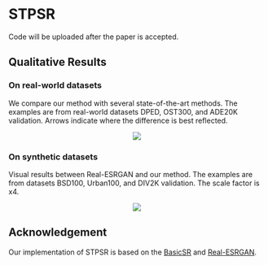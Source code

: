 # STPSR
Code will be uploaded after the paper is accepted.

    
## Qualitative Results
### On real-world datasets
We compare our method with several state-of-the-art methods. The examples are from real-world datasets DPED, OST300, and ADE20K validation. Arrows indicate where the difference is best reflected.
<p align="center">  
  <img src="https://github.com/bjzzhou/STPSR/blob/main/Figures/other_real.png">  
</p>

### On synthetic datasets
Visual results between Real-ESRGAN and our method. The examples are from datasets BSD100, Urban100, and DIV2K validation. The scale factor is x4.

<p align="center">  
  <img src="https://github.com/bjzzhou/STPSR/blob/main/Figures/other_synthetic.png">  
</p>

## Acknowledgement
Our implementation of STPSR is based on the [BasicSR](https://github.com/XPixelGroup/BasicSR) and [Real-ESRGAN](https://github.com/xinntao/Real-ESRGAN).
